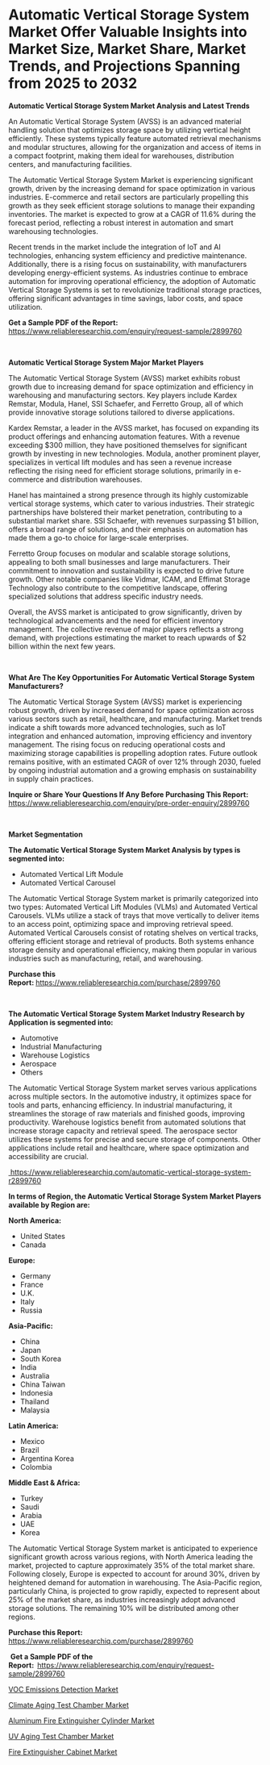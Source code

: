 <p><h1>Automatic Vertical Storage System Market Offer Valuable Insights into Market Size, Market Share, Market Trends, and Projections Spanning from 2025 to 2032</h1></p><p><strong>Automatic Vertical Storage System Market Analysis and Latest Trends</strong></p>
<p><p>An Automatic Vertical Storage System (AVSS) is an advanced material handling solution that optimizes storage space by utilizing vertical height efficiently. These systems typically feature automated retrieval mechanisms and modular structures, allowing for the organization and access of items in a compact footprint, making them ideal for warehouses, distribution centers, and manufacturing facilities.</p><p>The Automatic Vertical Storage System Market is experiencing significant growth, driven by the increasing demand for space optimization in various industries. E-commerce and retail sectors are particularly propelling this growth as they seek efficient storage solutions to manage their expanding inventories. The market is expected to grow at a CAGR of 11.6% during the forecast period, reflecting a robust interest in automation and smart warehousing technologies.</p><p>Recent trends in the market include the integration of IoT and AI technologies, enhancing system efficiency and predictive maintenance. Additionally, there is a rising focus on sustainability, with manufacturers developing energy-efficient systems. As industries continue to embrace automation for improving operational efficiency, the adoption of Automatic Vertical Storage Systems is set to revolutionize traditional storage practices, offering significant advantages in time savings, labor costs, and space utilization.</p></p>
<p><strong>Get a Sample PDF of the Report:&nbsp;</strong> <a href="https://www.reliableresearchiq.com/enquiry/request-sample/2899760?utm_campaign=99&utm_medium=2&utm_source=Github&utm_content=ia&utm_term=16032025&utm_id=automatic-vertical-storage-system">https://www.reliableresearchiq.com/enquiry/request-sample/2899760</a></p>
<p>&nbsp;</p>
<p><strong>Automatic Vertical Storage System Major Market Players</strong></p>
<p><p>The Automatic Vertical Storage System (AVSS) market exhibits robust growth due to increasing demand for space optimization and efficiency in warehousing and manufacturing sectors. Key players include Kardex Remstar, Modula, Hanel, SSI Schaefer, and Ferretto Group, all of which provide innovative storage solutions tailored to diverse applications.</p><p>Kardex Remstar, a leader in the AVSS market, has focused on expanding its product offerings and enhancing automation features. With a revenue exceeding $300 million, they have positioned themselves for significant growth by investing in new technologies. Modula, another prominent player, specializes in vertical lift modules and has seen a revenue increase reflecting the rising need for efficient storage solutions, primarily in e-commerce and distribution warehouses.</p><p>Hanel has maintained a strong presence through its highly customizable vertical storage systems, which cater to various industries. Their strategic partnerships have bolstered their market penetration, contributing to a substantial market share. SSI Schaefer, with revenues surpassing $1 billion, offers a broad range of solutions, and their emphasis on automation has made them a go-to choice for large-scale enterprises.</p><p>Ferretto Group focuses on modular and scalable storage solutions, appealing to both small businesses and large manufacturers. Their commitment to innovation and sustainability is expected to drive future growth. Other notable companies like Vidmar, ICAM, and Effimat Storage Technology also contribute to the competitive landscape, offering specialized solutions that address specific industry needs.</p><p>Overall, the AVSS market is anticipated to grow significantly, driven by technological advancements and the need for efficient inventory management. The collective revenue of major players reflects a strong demand, with projections estimating the market to reach upwards of $2 billion within the next few years.</p></p>
<p>&nbsp;</p>
<p><strong>What Are The Key Opportunities For Automatic Vertical Storage System Manufacturers?</strong></p>
<p><p>The Automatic Vertical Storage System (AVSS) market is experiencing robust growth, driven by increased demand for space optimization across various sectors such as retail, healthcare, and manufacturing. Market trends indicate a shift towards more advanced technologies, such as IoT integration and enhanced automation, improving efficiency and inventory management. The rising focus on reducing operational costs and maximizing storage capabilities is propelling adoption rates. Future outlook remains positive, with an estimated CAGR of over 12% through 2030, fueled by ongoing industrial automation and a growing emphasis on sustainability in supply chain practices.</p></p>
<p><strong>Inquire or Share Your Questions If Any Before Purchasing This Report:</strong> <a href="https://www.reliableresearchiq.com/enquiry/pre-order-enquiry/2899760?utm_campaign=99&utm_medium=2&utm_source=Github&utm_content=ia&utm_term=16032025&utm_id=automatic-vertical-storage-system">https://www.reliableresearchiq.com/enquiry/pre-order-enquiry/2899760</a></p>
<p>&nbsp;</p>
<p><strong>Market Segmentation</strong></p>
<p><strong>The Automatic Vertical Storage System Market Analysis by types is segmented into:</strong></p>
<p><ul><li>Automated Vertical Lift Module</li><li>Automated Vertical Carousel</li></ul></p>
<p><p>The Automatic Vertical Storage System market is primarily categorized into two types: Automated Vertical Lift Modules (VLMs) and Automated Vertical Carousels. VLMs utilize a stack of trays that move vertically to deliver items to an access point, optimizing space and improving retrieval speed. Automated Vertical Carousels consist of rotating shelves on vertical tracks, offering efficient storage and retrieval of products. Both systems enhance storage density and operational efficiency, making them popular in various industries such as manufacturing, retail, and warehousing.</p></p>
<p><strong>Purchase this Report:&nbsp;</strong><a href="https://www.reliableresearchiq.com/purchase/2899760?utm_campaign=99&utm_medium=2&utm_source=Github&utm_content=ia&utm_term=16032025&utm_id=automatic-vertical-storage-system">https://www.reliableresearchiq.com/purchase/2899760</a></p>
<p>&nbsp;</p>
<p><strong>The Automatic Vertical Storage System Market Industry Research by Application is segmented into:</strong></p>
<p><ul><li>Automotive</li><li>Industrial Manufacturing</li><li>Warehouse Logistics</li><li>Aerospace</li><li>Others</li></ul></p>
<p><p>The Automatic Vertical Storage System market serves various applications across multiple sectors. In the automotive industry, it optimizes space for tools and parts, enhancing efficiency. In industrial manufacturing, it streamlines the storage of raw materials and finished goods, improving productivity. Warehouse logistics benefit from automated solutions that increase storage capacity and retrieval speed. The aerospace sector utilizes these systems for precise and secure storage of components. Other applications include retail and healthcare, where space optimization and accessibility are crucial.</p></p>
<p><a href="https://www.reliableresearchiq.com/automatic-vertical-storage-system-r2899760?utm_campaign=99&utm_medium=2&utm_source=Github&utm_content=ia&utm_term=16032025&utm_id=automatic-vertical-storage-system">&nbsp;https://www.reliableresearchiq.com/automatic-vertical-storage-system-r2899760</a></p>
<p><strong>In terms of Region, the Automatic Vertical Storage System Market Players available by Region are:</strong></p>
<p>
    <p> <strong> North America: </strong>
        <ul>
            <li>United States</li>
            <li>Canada</li>
        </ul>
        </p> 
    <p> <strong> Europe: </strong>
        <ul>
            <li>Germany</li>
            <li>France</li>
            <li>U.K.</li>
            <li>Italy</li>
            <li>Russia</li>
        </ul>
        </p> 
    <p> <strong> Asia-Pacific: </strong>
        <ul>
            <li>China</li>
            <li>Japan</li>
            <li>South Korea</li>
            <li>India</li>
            <li>Australia</li>
            <li>China Taiwan</li>
            <li>Indonesia</li>
            <li>Thailand</li>
            <li>Malaysia</li>
        </ul>
        </p> 
    <p> <strong> Latin America: </strong>
        <ul>
            <li>Mexico</li>
            <li>Brazil</li>
            <li>Argentina Korea</li>
            <li>Colombia</li>
        </ul>
        </p> 
    <p> <strong> Middle East & Africa: </strong>
        <ul>
            <li>Turkey</li>
            <li>Saudi</li>
            <li>Arabia</li>
            <li>UAE</li>
            <li>Korea</li>
        </ul>
    </p>
    </p>
<p><p>The Automatic Vertical Storage System market is anticipated to experience significant growth across various regions, with North America leading the market, projected to capture approximately 35% of the total market share. Following closely, Europe is expected to account for around 30%, driven by heightened demand for automation in warehousing. The Asia-Pacific region, particularly China, is projected to grow rapidly, expected to represent about 25% of the market share, as industries increasingly adopt advanced storage solutions. The remaining 10% will be distributed among other regions.</p></p>
<p><strong>Purchase this Report: </strong><a href="https://www.reliableresearchiq.com/purchase/2899760?utm_campaign=99&utm_medium=2&utm_source=Github&utm_content=ia&utm_term=16032025&utm_id=automatic-vertical-storage-system">https://www.reliableresearchiq.com/purchase/2899760</a></p>
<p>&nbsp;<strong>Get a Sample PDF of the Report:&nbsp;&nbsp;</strong><a href="https://www.reliableresearchiq.com/enquiry/request-sample/2899760?utm_campaign=99&utm_medium=2&utm_source=Github&utm_content=ia&utm_term=16032025&utm_id=automatic-vertical-storage-system">https://www.reliableresearchiq.com/enquiry/request-sample/2899760</a></p>
<p><strong></strong></p>
<p><p><a href="https://github.com/gummaarmel83/Market-Research-Report-List-1/blob/main/voc-emissions-detection-market.md?utm_campaign=99&utm_medium=2&utm_source=Github&utm_content=ia&utm_term=16032025&utm_id=automatic-vertical-storage-system">VOC Emissions Detection Market</a></p><p><a href="https://github.com/gauldvikerm6/Market-Research-Report-List-1/blob/main/climate-aging-test-chamber-market.md?utm_campaign=99&utm_medium=2&utm_source=Github&utm_content=ia&utm_term=16032025&utm_id=automatic-vertical-storage-system">Climate Aging Test Chamber Market</a></p><p><a href="https://github.com/benasjuettk3/Market-Research-Report-List-1/blob/main/aluminum-fire-extinguisher-cylinder-market.md?utm_campaign=99&utm_medium=2&utm_source=Github&utm_content=ia&utm_term=16032025&utm_id=automatic-vertical-storage-system">Aluminum Fire Extinguisher Cylinder Market</a></p><p><a href="https://github.com/ardgenoud/Market-Research-Report-List-1/blob/main/uv-aging-test-chamber-market.md?utm_campaign=99&utm_medium=2&utm_source=Github&utm_content=ia&utm_term=16032025&utm_id=automatic-vertical-storage-system">UV Aging Test Chamber Market</a></p><p><a href="https://github.com/akitamegge65/Market-Research-Report-List-1/blob/main/fire-extinguisher-cabinet-market.md?utm_campaign=99&utm_medium=2&utm_source=Github&utm_content=ia&utm_term=16032025&utm_id=automatic-vertical-storage-system">Fire Extinguisher Cabinet Market</a></p></p>